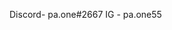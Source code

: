
Discord- pa.one#2667
IG - pa.one55

<!---
pa-one55/pa-one55 is a ✨ special ✨ repository because its `README.md` (this file) appears on your GitHub profile.
You can click the Preview link to take a look at your changes.
--->
